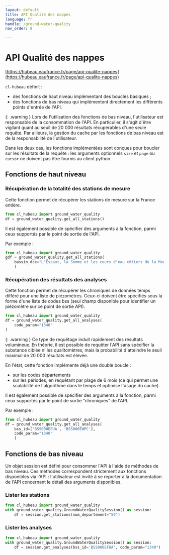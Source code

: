 ```yaml
---
layout: default
title: API Qualité des nappes
language: fr
handle: /ground-water-quality
nav_order: 8

---
```

# API Qualité des nappes

[https://hubeau.eaufrance.fr/page/api-qualite-nappes](https://hubeau.eaufrance.fr/page/api-qualite-nappes)

`cl-hubeau` définit :

* des fonctions de haut niveau implémentant des boucles basiques ;
* des fonctions de bas niveau qui implémentent directement les différents points d'entrée de l'API.

{: .warning }
Lors de l'utilisation des fonctions de bas niveau, l'utilisateur est responsable
de la consommation de l'API. En particulier, il s'agit d'être vigilant quant au seuil
de 20 000 résultats récupérables d'une seule requête.
Par ailleurs, la gestion du cache par les fonctions de bas niveau est de la responsabilité
de l'utilisateur.

Dans les deux cas, les fonctions implémentées sont conçues pour boucler sur les résultats de la
requête : les arguments optionnels `size` et `page` ou `cursor` ne doivent pas être fournis
au client python.

## Fonctions de haut niveau

### Récupération de la totalité des stations de mesure

Cette fonction permet de récupérer les stations de mesure sur la France entière.

```python
from cl_hubeau import ground_water_quality
df = ground_water_quality.get_all_stations()
```

Il est également possible de spécifier des arguments à la fonction, parmi ceux supportés
par le point de sortie de l'API.

Par exemple :
```python
from cl_hubeau import ground_water_quality
gdf = ground_water_quality.get_all_stations(
    bassin_dce="L'Escaut, la Somme et les cours d'eau côtiers de la Manche et de la Mer du Nord"
    )
```

### Récupération des résultats des analyses

Cette fonction permet de récupérer les chroniques de données temps différé pour une liste de piézomètres.
Ceux-ci doivent être spécifiés sous la forme d'une liste de codes bss (seul champ disponible pour
identifier un piézomètre sur ce point de sortie API).

```python
from cl_hubeau import ground_water_quality
df = ground_water_quality.get_all_analyses(
    code_param="1340"
)
```

{: .warning }
Ce type de requêtage induit rapidement des résultats volumineux.
En théorie, il est possible de requêter l'API sans spécifier la substance ciblée ni les
qualitomètres, mais la probabilité d'atteindre le seuil maximal de 20 000 résultats est élevée.

En l'état, cette fonction implémente déjà une double boucle :
* sur les codes départements
* sur les périodes, en requêtant par plage de 6 mois (ce qui permet une scalabilité de l'algorithme dans le temps
et optimise l'usage du cache).

Il est également possible de spécifier des arguments à la fonction, parmi ceux supportés
par le point de sortie "chroniques" de l'API.

Par exemple :
```python
from cl_hubeau import ground_water_quality
df = ground_water_quality.get_all_analyses(
    bss_id=['BSS000EFUA', 'BSS000EWPC'],
    code_param="1340"
    )
```

## Fonctions de bas niveau

Un objet session est défini pour consommer l'API à l'aide de méthodes de bas niveau.
Ces méthodes correspondent strictement aux fonctions disponibles via l'API : l'utilisateur
est invité à se reporter à la documentation de l'API concernant le détail des arguments
disponibles.

### Lister les stations

```python
from cl_hubeau import ground_water_quality
with ground_water_quality.GroundWaterQualitySession() as session:
    df = session.get_stations(num_departement="59")
```

### Lister les analyses

```python
from cl_hubeau import ground_water_quality
with ground_water_quality.GroundWaterQualitySession() as session:
    df = session.get_analyses(bss_id='BSS000EFUA', code_param="1340")
```
